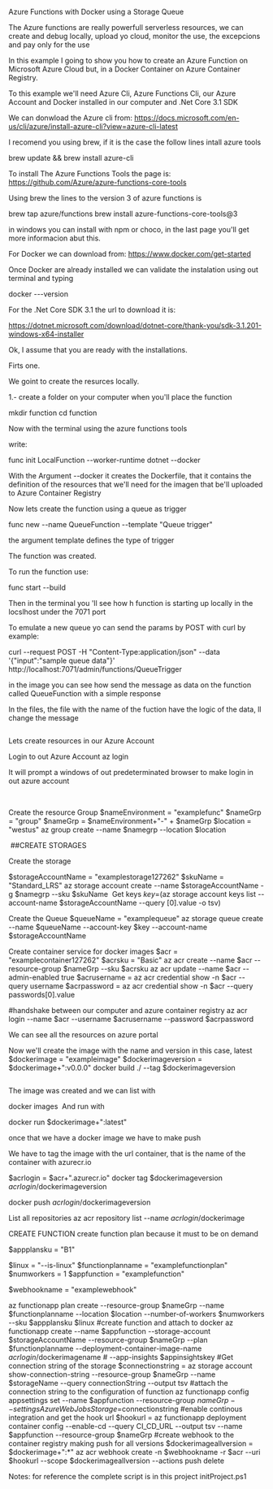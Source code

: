 Azure Functions with Docker using a Storage Queue

The Azure functions are really powerfull serverless resources, we can create and debug locally, upload yo cloud, monitor the use, the excepcions and pay only for the use

In this example I going to show you how to create an Azure Function on Microsoft Azure Cloud but, in a Docker Container on Azure Container Registry.

To this example we'll need Azure Cli, Azure Functions Cli, our Azure Account and Docker installed in our computer and .Net Core 3.1 SDK


We can donwload the Azure cli from: https://docs.microsoft.com/en-us/cli/azure/install-azure-cli?view=azure-cli-latest

I recomend you using brew, if it is the case the follow lines intall azure tools

brew update && brew install azure-cli

To install The Azure Functions Tools the page is: https://github.com/Azure/azure-functions-core-tools

Using brew the lines to the version 3 of azure functions is

brew tap azure/functions
brew install azure-functions-core-tools@3

in windows you can install with npm or choco, in the last page you'll get more informacion abut this.

For Docker we can download from: https://www.docker.com/get-started

Once Docker are already installed we can validate the instalation using out terminal and typing 

docker ---version

For the .Net Core SDK 3.1 the url to download it is:

https://dotnet.microsoft.com/download/dotnet-core/thank-you/sdk-3.1.201-windows-x64-installer

Ok, I assume that you are ready with the installations.

Firts one.

We goint to create the resurces locally.

1.- create a folder on your computer when you'll place the function

mkdir function 
cd function 

Now with the terminal using the azure functions tools

write:

func init LocalFunction --worker-runtime dotnet --docker

With the Argument --docker it creates the Dockerfile, that it contains the definition of the resources that we'll need for the imagen that be'll uploaded to Azure Container Registry

Now lets create the function using a queue as trigger

func new --name QueueFunction --template "Queue trigger"

the argument template defines the type of trigger

The function was created.

To run the function use:

func start --build

Then in the terminal you 'll see how h function is starting up locally in the locslhost under the 7071 port

To emulate a new queue yo can send the params by POST with curl by example:

curl --request POST -H "Content-Type:application/json" --data '{"input":"sample queue data"}' http://localhost:7071/admin/functions/QueueTrigger

in the image you can see how send the message as data on the function called QueueFunction with a simple response

In the files, the file with the name of the fuction have the logic of the data,  ll change the message

<image>

Lets create resources in our Azure Account

Login to out Azure Account
az login

It will prompt a windows of out predeterminated browser to make login in out azure account

<image>

<image>



Create the resource Group
$nameEnvironment = "examplefunc"
$nameGrp = "group"
$nameGrp = $nameEnvironment+"-" + $nameGrp
$location = "westus"
az group create --name $namegrp --location $location

<image>
##CREATE STORAGES

Create the storage

$storageAccountName = "examplestorage127262"
$skuName = "Standard_LRS"
az storage account  create --name $storageAccountName -g $namegrp --sku $skuName
<image>
Get keys
$key=$(az storage account keys list --account-name $storageAccountName --query [0].value -o tsv)

Create the Queue
$queueName = "examplequeue"
az storage queue create --name $queueName --account-key $key --account-name $storageAccountName


Create container service for docker images
$acr = "examplecontainer127262"
$acrsku = "Basic"
az acr create --name $acr --resource-group $nameGrp --sku $acrsku
az acr update --name $acr --admin-enabled true
$acrusername = az acr credential show -n $acr --query username
$acrpassword = az acr credential show -n $acr --query passwords[0].value

#handshake between our computer and azure container registry
az acr login --name $acr --username $acrusername  --password $acrpassword

We can see all the resources on azure portal
<image>


Now we'll create the image with the name and version in this case, latest
$dockerimage = "exampleimage"
$dockerimageversion = $dockerimage+":v0.0.0"
docker build ./ --tag $dockerimageversion

<image>

The image was created and we can list with

docker images
<image>
And run with

docker run $dockerimage+":latest"

once that we have a docker image we have to make push 

We have to tag the image with the url container, that is the name of the container with azurecr.io

$acrlogin = $acr+".azurecr.io"
docker tag $dockerimageversion $acrlogin/$dockerimageversion


docker push $acrlogin/$dockerimageversion


List all repositories
az acr repository list --name $acrlogin/$dockerimage



CREATE FUNCTION
create function plan because it must to be on demand 

$appplansku = "B1"

$linux = "--is-linux"
$functionplanname = "examplefunctionplan"
$numworkers = 1
$appfunction = "examplefunction"

$webhookname = "examplewebhook"

az functionapp plan create --resource-group $nameGrp --name $functionplanname --location $location --number-of-workers $numworkers --sku $appplansku $linux
#create function and attach to docker
az functionapp create --name $appfunction --storage-account $storageAccountName --resource-group $nameGrp --plan $functionplanname --deployment-container-image-name $acrlogin/$dockerimagename # --app-insights $appinsightskey
#Get connection string of the storage
$connectionstring = az storage account show-connection-string --resource-group $nameGrp --name $storageName --query connectionString --output tsv
#attach the connection string to the configuration of function
az functionapp config appsettings set --name $appfunction --resource-group $nameGrp --settings AzureWebJobsStorage=$connectionstring
#enable continous integration and get the hook url
$hookurl = az functionapp deployment container config --enable-cd --query CI_CD_URL --output tsv --name $appfunction --resource-group $nameGrp
#create webhook to the container  registry making push for all versions
$dockerimageallversion = $dockerimage+":*"
az acr webhook create -n $webhookname -r $acr --uri $hookurl --scope $dockerimageallversion --actions push delete




Notes: for reference the complete script is in this project initProject.ps1